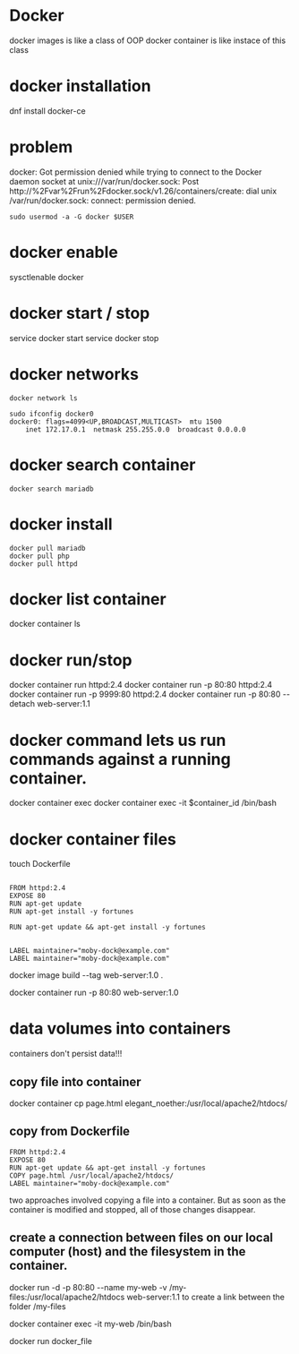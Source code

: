 # Docker

docker images is like a class of OOP
docker container is like instace of this class




# docker installation

dnf  install docker-ce

# problem 

docker: Got permission denied while trying to connect to the Docker daemon socket at unix:///var/run/docker.sock: Post http://%2Fvar%2Frun%2Fdocker.sock/v1.26/containers/create: dial unix /var/run/docker.sock: connect: permission denied.

    sudo usermod -a -G docker $USER

# docker enable

sysctlenable docker

# docker start / stop 

service docker start
service docker stop


# docker networks

	docker network ls

	sudo ifconfig docker0
	docker0: flags=4099<UP,BROADCAST,MULTICAST>  mtu 1500
        inet 172.17.0.1  netmask 255.255.0.0  broadcast 0.0.0.0



# docker search container

	docker search mariadb

# docker install 

	docker pull mariadb
	docker pull php
	docker pull httpd

# docker list container

docker container ls

# docker run/stop

docker container run httpd:2.4
docker container run -p 80:80 httpd:2.4
docker container run -p 9999:80 httpd:2.4
docker container run -p 80:80 --detach web-server:1.1 



# docker command lets us run commands against a running container.

docker container exec
docker container exec -it $container_id /bin/bash




# docker container files

touch Dockerfile

```docker

FROM httpd:2.4
EXPOSE 80
RUN apt-get update
RUN apt-get install -y fortunes

RUN apt-get update && apt-get install -y fortunes


LABEL maintainer="moby-dock@example.com"
LABEL maintainer="moby-dock@example.com"
```

docker image build --tag web-server:1.0 .

docker container run -p 80:80 web-server:1.0



# data volumes into containers

containers don't persist data!!!

## copy file into container

docker container cp page.html elegant_noether:/usr/local/apache2/htdocs/

## copy from Dockerfile

```docker
FROM httpd:2.4
EXPOSE 80
RUN apt-get update && apt-get install -y fortunes
COPY page.html /usr/local/apache2/htdocs/
LABEL maintainer="moby-dock@example.com"
```


 two approaches involved copying a file into a container. But as soon as the container is modified and stopped, all of those changes disappear.


## create a connection between files on our local computer (host) and the filesystem in the container.

docker run -d -p 80:80 --name my-web -v /my-files:/usr/local/apache2/htdocs web-server:1.1 to create a link between the folder /my-files


docker container exec -it my-web /bin/bash


docker run docker_file

